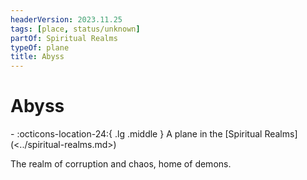 ```yaml
---
headerVersion: 2023.11.25
tags: [place, status/unknown]
partOf: Spiritual Realms
typeOf: plane
title: Abyss
---
```

# Abyss
<div class="grid cards ext-narrow-margin ext-one-column" markdown>
-    :octicons-location-24:{ .lg .middle } A plane in the [Spiritual Realms](<../spiritual-realms.md>)  
</div>


The realm of corruption and chaos, home of demons. 

